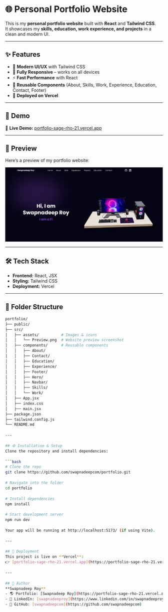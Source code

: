 # 🌐 Personal Portfolio Website

This is my **personal portfolio website** built with **React** and **Tailwind CSS**.  
It showcases my **skills, education, work experience, and projects** in a clean and modern UI.  

---

## ✨ Features
- 🎨 **Modern UI/UX** with Tailwind CSS  
- 📱 **Fully Responsive** – works on all devices  
- ⚡ **Fast Performance** with React  
- 🧩 **Reusable Components** (About, Skills, Work, Experience, Education, Contact, Footer)  
- 🚀 **Deployed on Vercel**  

---

## 🔗 Demo  
🚀 **Live Demo:** [portfolio-sage-rho-21.vercel.app](https://portfolio-sage-rho-21.vercel.app/)  

---

## 📸 Preview  
Here’s a preview of my portfolio website:  

![Portfolio Preview](src/assets/Preview.png)  

---

## 🛠️ Tech Stack
- **Frontend:** React, JSX  
- **Styling:** Tailwind CSS  
- **Deployment:** Vercel  

---

## 📂 Folder Structure
```bash
portfolio/
├── public/
├── src/
│   ├── assets/          # Images & icons
│   │   └── Preview.png  # Website preview screenshot
│   ├── components/      # Reusable components
│   │   ├── About/
│   │   ├── Contact/
│   │   ├── Education/
│   │   ├── Experience/
│   │   ├── Footer/
│   │   ├── Hero/
│   │   ├── Navbar/
│   │   ├── Skills/
│   │   └── Work/
│   ├── App.jsx
│   ├── index.css
│   ├── main.jsx
├── package.json
├── tailwind.config.js
└── README.md

---

## ⚙️ Installation & Setup
Clone the repository and install dependencies:

```bash
# Clone the repo
git clone https://github.com/swapnadeepcom/portfolio.git

# Navigate into the folder
cd portfolio

# Install dependencies
npm install

# Start development server
npm run dev

Your app will be running at http://localhost:5173/ (if using Vite).

---

## 🚀 Deployment
This project is live on **Vercel**:  
👉 [portfolio-sage-rho-21.vercel.app](https://portfolio-sage-rho-21.vercel.app/)  

---

## 👤 Author
**Swapnadeep Roy**  
- 🌎 Portfolio: [Swapnadeep Roy](https://portfolio-sage-rho-21.vercel.app/)  
- 💼 LinkedIn: [swapnadeeproy](https://www.linkedin.com/in/swapnadeeproy/)  
- 🐙 GitHub: [swapnadeepcom](https://github.com/swapnadeepcom)
